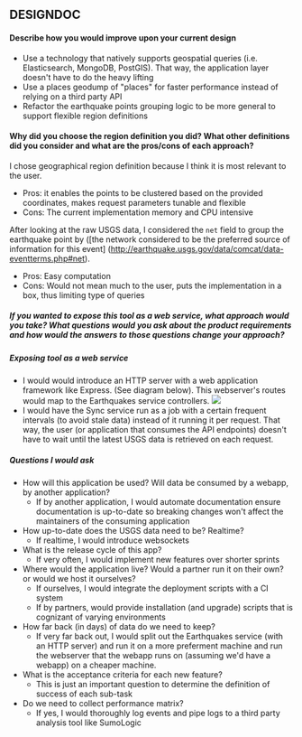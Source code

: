 ## DESIGNDOC

#### Describe how you would improve upon your current design
- Use a technology that natively supports geospatial queries (i.e. Elasticsearch, MongoDB, PostGIS). That way, the application layer doesn't have to do the heavy lifting
- Use a places geodump of "places" for faster performance instead of relying on a third party API
- Refactor the earthquake points grouping logic to be more general to support flexible region definitions

#### Why did you choose the region definition you did? What other definitions did you consider and what are the pros/cons of each approach?

I chose geographical region definition because I think it is most relevant to the user.

- Pros: it enables the points to be clustered based on the provided coordinates, makes request parameters tunable and flexible
- Cons: The current implementation memory and CPU intensive


After looking at the raw USGS data, I considered the `net` field to group the earthquake point by ([the network considered to be the preferred source of information for this event] (http://earthquake.usgs.gov/data/comcat/data-eventterms.php#net). 

- Pros: Easy computation
- Cons: Would not mean much to the user, puts the implementation in a box, thus limiting type of queries


##### If you wanted to expose this tool as a web service, what approach would you take? What questions would you ask about the product requirements and how would the answers to those questions change your approach?

##### Exposing tool as a web service
- I would would introduce an HTTP server with a web application framework like Express. (See diagram below). This webserver's routes would map to the Earthquakes service controllers.
![](https://i.imgur.com/MZJYAHh.jpg)
- I would have the Sync service run as a job with a certain frequent intervals (to avoid stale data) instead of it running it per request. That way, the user (or application that consumes the API endpoints) doesn't have to wait until the latest USGS data is retrieved on each request.


##### Questions I would ask
- How will this application be used? Will data be consumed by a webapp, by another application?
	* If by another application, I would automate documentation ensure documentation is up-to-date so breaking changes won't affect the maintainers of the consuming application
- How up-to-date does the USGS data need to be? Realtime?
	* If realtime, I would introduce websockets
- What is the release cycle of this app?
	* If very often, I would implement new features over shorter sprints
- Where would the application live? Would a partner run it on their own? or would we host it ourselves?
	* If ourselves, I would integrate the deployment scripts with a CI system
	* If by partners, would provide installation (and upgrade) scripts that is cognizant of varying environments
- How far back (in days) of data do we need to keep?
	* If very far back out, I would split out the Earthquakes service (with an HTTP server) and run it on a more preferment machine and run the webserver that the webapp runs on (assuming we'd have a webapp) on a cheaper machine.
- What is the acceptance criteria for each new feature?
	* This is just an important question to determine the definition of success of each sub-task
- Do we need to collect performance matrix?
	* If yes, I would thoroughly log events and pipe logs to a third party analysis tool like SumoLogic